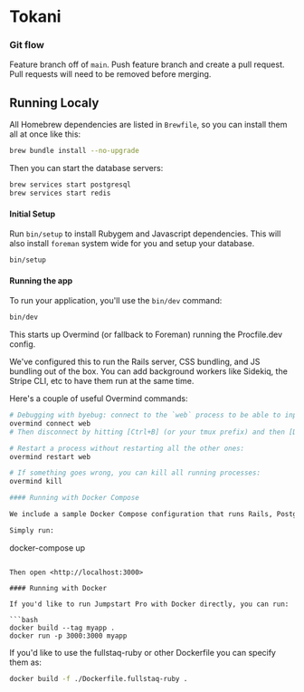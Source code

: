 # Tokani

### Git flow

Feature branch off of `main`. Push feature branch and create a pull request. Pull requests will need to be removed before merging.

## Running Localy

All Homebrew dependencies are listed in `Brewfile`, so you can install them all at once like this:

```bash
brew bundle install --no-upgrade
```

Then you can start the database servers:

```bash
brew services start postgresql
brew services start redis
```

#### Initial Setup

Run `bin/setup` to install Rubygem and Javascript dependencies. This will also install `foreman` system wide for you and setup your database.

```bash
bin/setup
```

#### Running the app

To run your application, you'll use the `bin/dev` command:

```bash
bin/dev
```

This starts up Overmind (or fallback to Foreman) running the Procfile.dev config.

We've configured this to run the Rails server, CSS bundling, and JS bundling out of the box. You can add background workers like Sidekiq, the Stripe CLI, etc to have them run at the same time.

Here's a couple of useful Overmind commands:

```sh
# Debugging with byebug: connect to the `web` process to be able to input commands:
overmind connect web
# Then disconnect by hitting [Ctrl+B] (or your tmux prefix) and then [D].

# Restart a process without restarting all the other ones:
overmind restart web

# If something goes wrong, you can kill all running processes:
overmind kill

#### Running with Docker Compose

We include a sample Docker Compose configuration that runs Rails, Postgresql, and Redis for you.

Simply run:

```
docker-compose up
```

Then open <http://localhost:3000>

#### Running with Docker

If you'd like to run Jumpstart Pro with Docker directly, you can run:

```bash
docker build --tag myapp .
docker run -p 3000:3000 myapp
```

If you'd like to use the fullstaq-ruby or other Dockerfile you can specify them as:

```bash
docker build -f ./Dockerfile.fullstaq-ruby .
```
